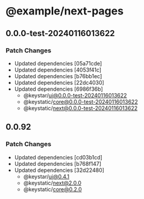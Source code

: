 # @example/next-pages

## 0.0.0-test-20240116013622

### Patch Changes

- Updated dependencies [05a71cde]
- Updated dependencies [4053f41c]
- Updated dependencies [b76bb1ec]
- Updated dependencies [22dc4030]
- Updated dependencies [6986f36b]
  - @keystar/ui@0.0.0-test-20240116013622
  - @keystatic/core@0.0.0-test-20240116013622
  - @keystatic/next@0.0.0-test-20240116013622

## 0.0.92

### Patch Changes

- Updated dependencies [cd03b1cd]
- Updated dependencies [b768f147]
- Updated dependencies [32d22480]
  - @keystar/ui@0.4.1
  - @keystatic/next@2.0.0
  - @keystatic/core@0.2.0
